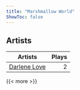 ```yaml
---
title: "Marshmallow World"
ShowToc: false
---
```


## Artists
Artists | Plays 
----- | -----: 
[Darlene Love](/artists/darlene-love-118320) | 2

{{< more >}}